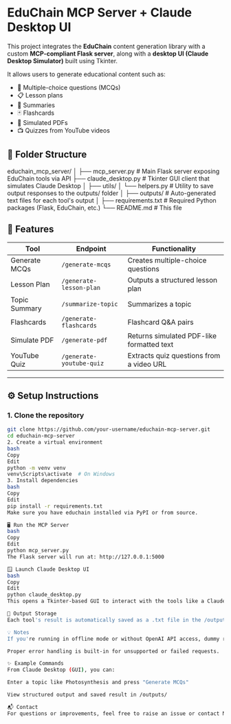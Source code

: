 # EduChain MCP Server + Claude Desktop UI

This project integrates the **EduChain** content generation library with a custom **MCP-compliant Flask server**, 
along with a **desktop UI (Claude Desktop Simulator)** built using Tkinter.

It allows users to generate educational content such as:
- 📘 Multiple-choice questions (MCQs)
- 📋 Lesson plans
- 📄 Summaries
- 🃏 Flashcards
- 📎 Simulated PDFs
- 📺 Quizzes from YouTube videos

## 🧱 Folder Structure

educhain_mcp_server/
│
├── mcp_server.py # Main Flask server exposing EduChain tools via API
├── claude_desktop.py # Tkinter GUI client that simulates Claude Desktop
│
├── utils/
│ └── helpers.py # Utility to save output responses to the outputs/ folder
│
├── outputs/ # Auto-generated text files for each tool's output
│
├── requirements.txt # Required Python packages (Flask, EduChain, etc.)
└── README.md # This file

## 🚀 Features

| Tool               | Endpoint                  | Functionality                              |
|--------------------|---------------------------|---------------------------------------------|
| Generate MCQs      | `/generate-mcqs`          | Creates multiple-choice questions           |
| Lesson Plan        | `/generate-lesson-plan`   | Outputs a structured lesson plan            |
| Topic Summary      | `/summarize-topic`        | Summarizes a topic                          |
| Flashcards         | `/generate-flashcards`    | Flashcard Q&A pairs                         |
| Simulate PDF       | `/generate-pdf`           | Returns simulated PDF-like formatted text   |
| YouTube Quiz       | `/generate-youtube-quiz`  | Extracts quiz questions from a video URL    |

---

## ⚙️ Setup Instructions

### 1. Clone the repository

```bash
git clone https://github.com/your-username/educhain-mcp-server.git
cd educhain-mcp-server
2. Create a virtual environment
bash
Copy
Edit
python -m venv venv
venv\Scripts\activate  # On Windows
3. Install dependencies
bash
Copy
Edit
pip install -r requirements.txt
Make sure you have educhain installed via PyPI or from source.

🖥️ Run the MCP Server
bash
Copy
Edit
python mcp_server.py
The Flask server will run at: http://127.0.0.1:5000

🪟 Launch Claude Desktop UI
bash
Copy
Edit
python claude_desktop.py
This opens a Tkinter-based GUI to interact with the tools like a Claude Desktop app.

📝 Output Storage
Each tool's result is automatically saved as a .txt file in the /outputs folder using the helper utility.

💡 Notes
If you're running in offline mode or without OpenAI API access, dummy responses are returned for each tool.

Proper error handling is built-in for unsupported or failed requests.

✨ Example Commands
From Claude Desktop (GUI), you can:

Enter a topic like Photosynthesis and press "Generate MCQs"

View structured output and saved result in /outputs/

📬 Contact
For questions or improvements, feel free to raise an issue or contact Nistha Jain.
